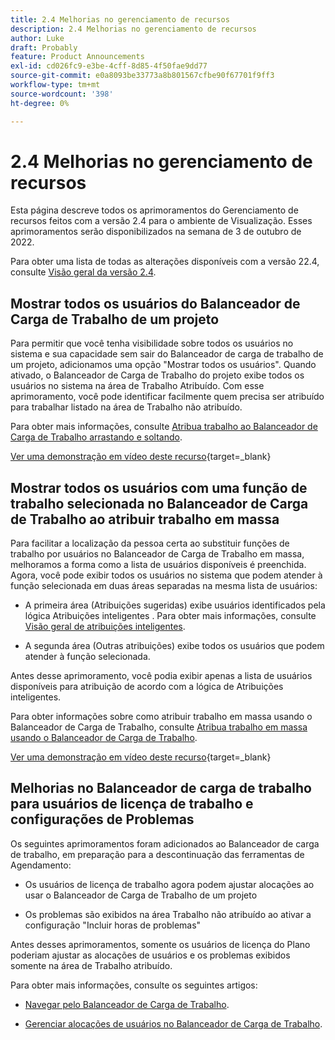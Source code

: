 ```yaml
---
title: 2.4 Melhorias no gerenciamento de recursos
description: 2.4 Melhorias no gerenciamento de recursos
author: Luke
draft: Probably
feature: Product Announcements
exl-id: cd026fc9-e3be-4cff-8d85-4f50fae9dd77
source-git-commit: e0a8093be33773a8b801567cfbe90f67701f9ff3
workflow-type: tm+mt
source-wordcount: '398'
ht-degree: 0%

---
```


# 2.4 Melhorias no gerenciamento de recursos

Esta página descreve todos os aprimoramentos do Gerenciamento de recursos feitos com a versão 2.4 para o ambiente de Visualização. Esses aprimoramentos serão disponibilizados na semana de 3 de outubro de 2022.

Para obter uma lista de todas as alterações disponíveis com a versão 22.4, consulte [Visão geral da versão 2.4](/help/quicksilver/product-announcements/product-releases/22.4-release-activity/22-4-release-overview.md).

## Mostrar todos os usuários do Balanceador de Carga de Trabalho de um projeto

Para permitir que você tenha visibilidade sobre todos os usuários no sistema e sua capacidade sem sair do Balanceador de carga de trabalho de um projeto, adicionamos uma opção &quot;Mostrar todos os usuários&quot;. Quando ativado, o Balanceador de Carga de Trabalho do projeto exibe todos os usuários no sistema na área de Trabalho Atribuído. Com esse aprimoramento, você pode identificar facilmente quem precisa ser atribuído para trabalhar listado na área de Trabalho não atribuído.

Para obter mais informações, consulte [Atribua trabalho ao Balanceador de Carga de Trabalho arrastando e soltando](/help/quicksilver/resource-mgmt/workload-balancer/assign-work-in-workload-balancer-by-drag-and-drop.md).

[Ver uma demonstração em vídeo deste recurso](https://video.tv.adobe.com/v/3412873/){target=_blank}

## Mostrar todos os usuários com uma função de trabalho selecionada no Balanceador de Carga de Trabalho ao atribuir trabalho em massa

Para facilitar a localização da pessoa certa ao substituir funções de trabalho por usuários no Balanceador de Carga de Trabalho em massa, melhoramos a forma como a lista de usuários disponíveis é preenchida. Agora, você pode exibir todos os usuários no sistema que podem atender à função selecionada em duas áreas separadas na mesma lista de usuários:

* A primeira área (Atribuições sugeridas) exibe usuários identificados pela lógica Atribuições inteligentes . Para obter mais informações, consulte [Visão geral de atribuições inteligentes](/help/quicksilver/manage-work/tasks/assign-tasks/smart-assignments.md).

* A segunda área (Outras atribuições) exibe todos os usuários que podem atender à função selecionada.

Antes desse aprimoramento, você podia exibir apenas a lista de usuários disponíveis para atribuição de acordo com a lógica de Atribuições inteligentes.

Para obter informações sobre como atribuir trabalho em massa usando o Balanceador de Carga de Trabalho, consulte [Atribua trabalho em massa usando o Balanceador de Carga de Trabalho](/help/quicksilver/resource-mgmt/workload-balancer/assign-work-in-workload-balancer-in-bulk.md).

[Ver uma demonstração em vídeo deste recurso](https://video.tv.adobe.com/v/3412874/){target=_blank}

## Melhorias no Balanceador de carga de trabalho para usuários de licença de trabalho e configurações de Problemas

Os seguintes aprimoramentos foram adicionados ao Balanceador de carga de trabalho, em preparação para a descontinuação das ferramentas de Agendamento:

* Os usuários de licença de trabalho agora podem ajustar alocações ao usar o Balanceador de Carga de Trabalho de um projeto

* Os problemas são exibidos na área Trabalho não atribuído ao ativar a configuração &quot;Incluir horas de problemas&quot;

Antes desses aprimoramentos, somente os usuários de licença do Plano poderiam ajustar as alocações de usuários e os problemas exibidos somente na área de Trabalho atribuído.

Para obter mais informações, consulte os seguintes artigos:

* [Navegar pelo Balanceador de Carga de Trabalho](/help/quicksilver/resource-mgmt/workload-balancer/navigate-the-workload-balancer.md).

* [Gerenciar alocações de usuários no Balanceador de Carga de Trabalho](/help/quicksilver/resource-mgmt/workload-balancer/manage-user-allocations-workload-balancer.md).

